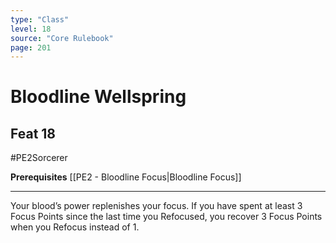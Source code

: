 ```yaml
---
type: "Class"
level: 18
source: "Core Rulebook"
page: 201
---
```

# Bloodline Wellspring
## Feat 18
#PE2Sorcerer

**Prerequisites** [[PE2 - Bloodline Focus|Bloodline Focus]]

---
Your blood’s power replenishes your focus. If you have spent at least 3 Focus Points since the last time you Refocused, you recover 3 Focus Points when you Refocus instead of 1.